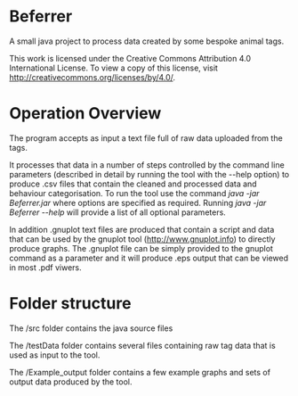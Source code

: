 # Beferrer
A small java project to process data created by some bespoke animal tags.

This work is licensed under the Creative Commons Attribution 4.0 International License. To view a copy of this license, visit http://creativecommons.org/licenses/by/4.0/.

# Operation Overview
The program accepts as input a text file full of raw data uploaded from the tags. 

It processes that data in a number of steps controlled by the command line parameters (described in detail by running the tool with the --help option) to produce .csv files that contain the cleaned and processed data and behaviour categorisation. To run the tool use the command *java -jar Beferrer.jar <options>* where options are specified as required. Running *java -jar Beferrer --help* will provide a list of all optional parameters.

In addition .gnuplot text files are produced that contain a script and data that can be used by the gnuplot tool (http://www.gnuplot.info) to directly produce graphs. The .gnuplot file can be simply provided to the gnuplot command as a parameter and it will produce .eps output that can be viewed in most .pdf viwers.

# Folder structure

The /src folder contains the java source files

The /testData folder contains several files containing raw tag data that is used as input to the tool.

The /Example_output folder contains a few example graphs and sets of output data produced by the tool.




